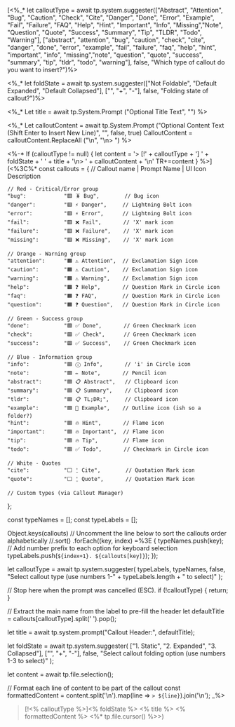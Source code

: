 [<%_* let calloutType = await tp.system.suggester(["Abstract", "Attention", "Bug", "Caution", "Check", "Cite", "Danger", "Done", "Error", "Example", "Fail", "Failure", "FAQ", "Help", "Hint", "Important", "Info", "Missing","Note", "Question", "Quote", "Success", "Summary", "Tip", "TLDR", "Todo", "Warning"], ["abstract", "attention", "bug", "caution", "check", "cite", "danger", "done", "error", "example", "fail", "failure", "faq", "help", "hint", "important", "info", "missing","note", "question", "quote", "success", "summary", "tip", "tldr", "todo", "warning"], false, "Which type of callout do you want to insert?")%>

<%_* let foldState = await tp.system.suggester(["Not Foldable", "Default Expanded", "Default Collapsed"], ["", "+", "-"], false, "Folding state of callout?")%>

<%_*
  Let title = await tp.System.Prompt ("Optional Title Text", "")
%>

<%_*
  Let calloutContent = await tp.System.Prompt ("Optional Content Text (Shift Enter to Insert New Line)", "", false, true)
  CalloutContent = calloutContent.ReplaceAll ("\n", "\n> ")
%>

<%-*
If (calloutType != null) {
  let content = '> [!' + calloutType + '] ' + foldState + ' ' + title + '\n> ' + calloutContent + '\n'
  TR+=content
}
%>](<%3C%*
const callouts = {
//  Callout name   |  Prompt Name     |  UI Icon Description

    // Red - Critical/Error group
    "bug":            "🟥 🪳 Bug",        // Bug icon
    "danger":         "🟥 ⚡️ Danger",     // Lightning Bolt icon
    "error":          "🟥 ⚡️ Error",      // Lightning Bolt icon
    "fail":           "🟥 ❌ Fail",       // 'X' mark icon
    "failure":        "🟥 ❌ Failure",    // 'X' mark icon
    "missing":        "🟥 ❌ Missing",    // 'X' mark icon
    
    // Orange - Warning group
    "attention":      "🟧 ⚠️ Attention",  // Exclamation Sign icon
    "caution":        "🟧 ⚠️ Caution",    // Exclamation Sign icon
    "warning":        "🟧 ⚠️ Warning",    // Exclamation Sign icon
    "help":           "🟧 ❓ Help",       // Question Mark in Circle icon
    "faq":            "🟧 ❓ FAQ",        // Question Mark in Circle icon
    "question":       "🟧 ❓ Question",   // Question Mark in Circle icon
    
    // Green - Success group
    "done":           "🟩 ✅ Done",       // Green Checkmark icon
    "check":          "🟩 ✅ Check",      // Green Checkmark icon
    "success":        "🟩 ✅ Success",    // Green Checkmark icon
    
    // Blue - Information group
    "info":           "🟦 ⓘ Info",       // 'i' in Circle icon
    "note":           "🟦 ✏️ Note",       // Pencil icon
    "abstract":       "🟦 📋 Abstract",   // Clipboard icon 
    "summary":        "🟦 📋 Summary",    // Clipboard icon  
    "tldr":           "🟦 📋 TL;DR;",     // Clipboard icon  
    "example":        "🟦 📑 Example",    // Outline icon (ish so a folder?)
    "hint":           "🟦 🔥 Hint",       // Flame icon
    "important":      "🟦 🔥 Important",  // Flame icon
    "tip":            "🟦 🔥 Tip",        // Flame icon
    "todo":           "🟦 ✅ Todo",       // Checkmark in Circle icon
    
    // White - Quotes
    "cite":           "⬜️ ⍘ Cite",        // Quotation Mark icon
    "quote":          "⬜️ ⍘ Quote",       // Quotation Mark icon
    
    // Custom types (via Callout Manager)
};

const typeNames = [];
const typeLabels = [];

Object.keys(callouts)
	// Uncomment the line below to sort the callouts order alphabetically
	//.sort()
	.forEach((key, index) =%3E {
	    typeNames.push(key);
	    // Add number prefix to each option for keyboard selection
	    typeLabels.push(`${index+1}. ${callouts[key]}`);
	});

let calloutType = await tp.system.suggester(
    typeLabels,
    typeNames,
    false,
    "Select callout type (use numbers 1-" + typeLabels.length + " to select)"
);

// Stop here when the prompt was cancelled (ESC).
if (!calloutType) {
    return;
}

// Extract the main name from the label to pre-fill the header
let defaultTitle = callouts[calloutType].split(' ').pop();

let title = await tp.system.prompt("Callout Header:", defaultTitle);

let foldState = await tp.system.suggester(
    ["1. Static", "2. Expanded", "3. Collapsed"],
    ["", "+", "-"],
    false,
    "Select callout folding option (use numbers 1-3 to select)"
);

let content = await tp.file.selection();

// Format each line of content to be part of the callout
const formattedContent = content.split('\n').map(line => `> ${line}`).join('\n');
_%>

> [!<% calloutType %>]<% foldState %> <% title %>
<% formattedContent %> <%* tp.file.cursor() %>>)